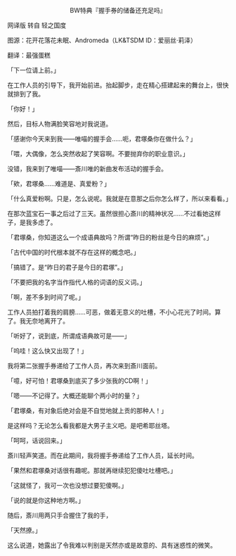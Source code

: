 <p align="center">BW特典『握手券的储备还充足吗』</p>

网译版 转自 轻之国度

图源：花开花落花未眠、Andromeda（LK&TSDM ID：爱丽丝·莉泽）

翻译：最强蛋糕

「下一位请上前。」

在工作人员的引导下，我开始前进。抬起脚步，走在精心搭建起来的舞台上，很快就排到了我。

「你好！」

然后，目标人物满脸笑容地对我说道。

「感谢你今天来到我——唯喵的握手会……呃，君塚桑你在做什么？」

「喂，大偶像，怎么突然收起了笑容啊。不要抛弃你的职业意识。」

没错，我来到了唯喵——斎川唯的新曲发布活动的握手会。

「欸，君塚桑……难道是、真爱粉？」

「什么真爱粉啊。只是，怎么说呢。我就是在意那之后你怎么样了，所以来看看。」

在那次蓝宝石一事之后过了三天。虽然很担心斎川的精神状况……不过看她这样子，是我多虑了。

「君塚桑，你知道这么一个成语典故吗？所谓“昨日的粉丝是今日的麻烦”。」

「古代中国的时代根本就不存在这样的概念吧。」

「搞错了。是“昨日的君子是今日的君塚”。」

「不要把我的名字当作指代人格的词语的反义词。」

「啊，差不多到时间了呢。」

工作人员拍打着我的肩膀……可恶，做着无意义的吐槽，不小心花光了时间。算了。我无奈地离开了。

「听好了，说到底，所谓成语典故可是——」

「呜哇！这么快又出现了！」

我将第二张握手券递给了工作人员，再次来到斎川面前。

「噫，好可怕！君塚桑到底买了多少张我的CD啊！」

「嗯——不记得了。大概还能聊个两小时的量？」

「君塚桑，有对象后绝对会是不自觉地就上贡的那种人！」

是这样吗？无论怎么看我都是大男子主义吧。是吧希耶丝塔。

「呵呵，话说回来。」

斎川轻声笑道。而在此期间，我将握手券递给了工作人员，延长时间。

「果然和君塚桑对话很有趣呢。那就再继续犯犯傻吐吐槽吧。」

「这就怪了，我可一次也没想过要犯傻啊。」

「说的就是你这种地方啊。」

随后，斎川用两只手合握住了我的手，

「天然撩。」

这么说道，她露出了令我难以判别是天然亦或是故意的、具有迷惑性的微笑。

